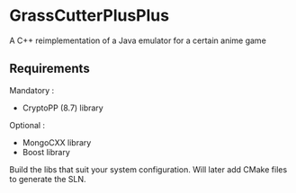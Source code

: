 # GrassCutterPlusPlus
A C++ reimplementation of a Java emulator for a certain anime game

## Requirements
Mandatory :
- CryptoPP (8.7) library

Optional :
- MongoCXX library
- Boost library

Build the libs that suit your system configuration. Will later add CMake files to generate the SLN.
